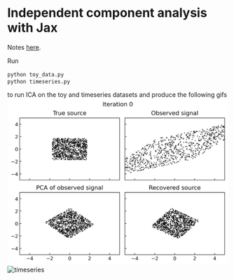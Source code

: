 # Independent component analysis with Jax

Notes [here](https://tuananhle.co.uk/notes/ica.html).

Run
```
python toy_data.py
python timeseries.py
```
to run ICA on the toy and timeseries datasets and produce the following gifs
![toy_data](gifs/toy_data.gif)
![timeseries](gifs/timeseries.gif)

